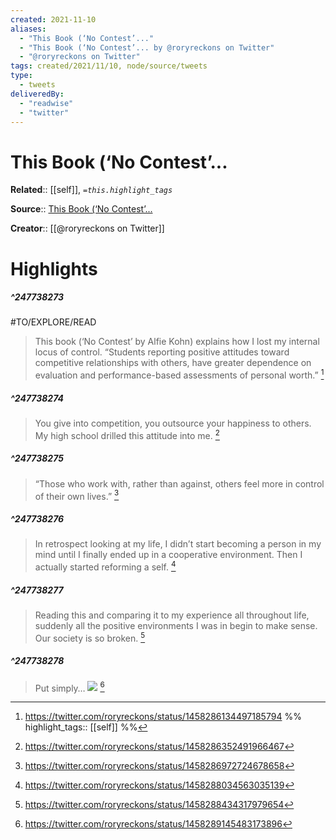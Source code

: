 ```yaml
---
created: 2021-11-10
aliases:
  - "This Book (‘No Contest’..."
  - "This Book (‘No Contest’... by @roryreckons on Twitter"
  - "@roryreckons on Twitter"
tags: created/2021/11/10, node/source/tweets
type: 
  - tweets
deliveredBy: 
  - "readwise"
  - "twitter"
---
```

# This Book (‘No Contest’...

**Related**:: [[self]], 
*`=this.highlight_tags`*

**Source**:: [This Book (‘No Contest’...](https://twitter.com/roryreckons/status/1458286134497185794)

**Creator**:: [[@roryreckons on Twitter]]

# Highlights
##### ^247738273
#TO/EXPLORE/READ  
> This book (‘No Contest’ by Alfie Kohn) explains how I lost my internal locus of control. 
> “Students reporting positive attitudes toward competitive relationships with others, have greater dependence on evaluation and performance-based assessments of personal worth.” 
  [^247738273]

[^247738273]: https://twitter.com/roryreckons/status/1458286134497185794
%%
highlight_tags:: [[self]]
%%
##### ^247738274
  
> You give into competition, you outsource your happiness to others. My high school drilled this attitude into me. 
  [^247738274]

[^247738274]: https://twitter.com/roryreckons/status/1458286352491966467

##### ^247738275
  
> “Those who work with, rather than against, others feel more in control of their own lives.” 
  [^247738275]

[^247738275]:  https://twitter.com/roryreckons/status/1458286972724678658 

##### ^247738276
  
> In retrospect looking at my life, I didn’t start becoming a person in my mind until I finally ended up in a cooperative environment. Then I actually started reforming a self. 
  [^247738276]

[^247738276]: https://twitter.com/roryreckons/status/1458288034563035139


##### ^247738277
  
> Reading this and comparing it to my experience all throughout life, suddenly all the positive environments I was in begin to make sense. Our society is so broken. 
  [^247738277]

[^247738277]: https://twitter.com/roryreckons/status/1458288434317979654

##### ^247738278
  
> Put simply… 
> ![](https://pbs.twimg.com/media/FDziBvMVkAM5sLI.jpg) 
  [^247738278]

[^247738278]: https://twitter.com/roryreckons/status/1458289145483173896

